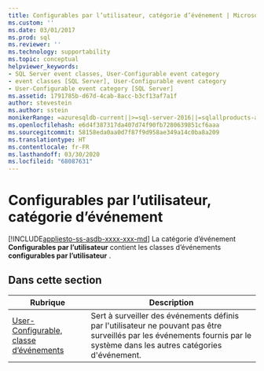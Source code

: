 ```yaml
---
title: Configurables par l’utilisateur, catégorie d’événement | Microsoft Docs
ms.custom: ''
ms.date: 03/01/2017
ms.prod: sql
ms.reviewer: ''
ms.technology: supportability
ms.topic: conceptual
helpviewer_keywords:
- SQL Server event classes, User-Configurable event category
- event classes [SQL Server], User-Configurable event category
- User-Configurable event category [SQL Server]
ms.assetid: 1791785b-d67d-4cab-8acc-b3cf13af7a1f
author: stevestein
ms.author: sstein
monikerRange: =azuresqldb-current||>=sql-server-2016||=sqlallproducts-allversions||>=sql-server-linux-2017||=azuresqldb-mi-current
ms.openlocfilehash: e6d4f387317da407d74f90fb7280639851cf6aaa
ms.sourcegitcommit: 58158eda0aa0d7f87f9d958ae349a14c0ba8a209
ms.translationtype: HT
ms.contentlocale: fr-FR
ms.lasthandoff: 03/30/2020
ms.locfileid: "68087631"
---
```

# <a name="user-configurable-event-category"></a>Configurables par l’utilisateur, catégorie d’événement
[!INCLUDE[appliesto-ss-asdb-xxxx-xxx-md](../../includes/appliesto-ss-asdb-xxxx-xxx-md.md)]
  La catégorie d’événement **Configurables par l’utilisateur** contient les classes d’événements **configurables par l’utilisateur** .  
  
## <a name="in-this-section"></a>Dans cette section  
  
|Rubrique|Description|  
|-----------|-----------------|  
|[User-Configurable, classe d’événements](../../relational-databases/event-classes/user-configurable-event-class.md)|Sert à surveiller des événements définis par l'utilisateur ne pouvant pas être surveillés par les événements fournis par le système dans les autres catégories d'événement.|  
  
  
